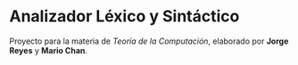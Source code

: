 # Analizador Léxico y Sintáctico

Proyecto para la materia de *Teoría de la Computación*, elaborado por **Jorge Reyes** y **Mario Chan**.